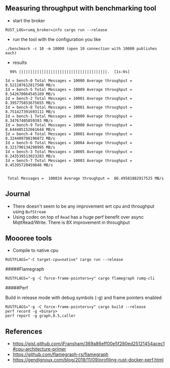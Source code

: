 
Measuring throughput with benchmarking tool
---------

* start the broker
```
RUST_LOG=rumq_broker=info cargo run --release
```

* run the tool with the configuration you like
```
./benchmark -c 10 -m 10000 (open 10 connection with 10000 publishes each)
```

* results 
```
  99% |||||||||||||||||||||||||||||||||||||||.  [1s:0s]

Id = bench-0 Total Messages = 10000 Average throughput = 8.521107612817508 MB/s
Id = bench-5 Total Messages = 10009 Average throughput = 8.542670064545169 MB/s
Id = bench-2 Total Messages = 10001 Average throughput = 8.395775853675655 MB/s
Id = bench-8 Total Messages = 10001 Average throughput = 8.751427391693111 MB/s
Id = bench-1 Total Messages = 10000 Average throughput = 8.34767405859393 MB/s
Id = bench-9 Total Messages = 10000 Average throughput = 8.644405152661644 MB/s
Id = bench-4 Total Messages = 10001 Average throughput = 8.324409708196072 MB/s
Id = bench-6 Total Messages = 10004 Average throughput = 8.321790134298995 MB/s
Id = bench-3 Total Messages = 10005 Average throughput = 8.243539513023283 MB/s
Id = bench-7 Total Messages = 10003 Average throughput = 8.45395720459848 MB/s


 Total Messages =  100024 Average throughput =  80.49581882917525 MB/s
```

Journal
---------

* There doesn't seem to be any improvement wrt cpu and throughput using `BufStream`
* Using codec on top of `Read` has a huge perf benefit over async MqttRead/Write. There is 8X improvement in throughput


Moooree tools
----------

* Compile to native cpu
```
RUSTFLAGS="-C target-cpu=native" cargo run --release
```

#####Flamegraph

```
RUSTFLAGS="-g -C force-frame-pointers=y" cargo flamegraph rumq-cli 
```

#####Perf

Build in release mode with debug symbols (-g) and frame pointers enabled

```
RUSTFLAGS="-g -C force-frame-pointers=y" cargo build --release
perf record -g <binary>
perf report -g graph,0.5,caller
```

References
-----------
* https://gist.github.com/jFransham/369a86eff00e5f280ed25121454acec1#cpu-architecture-primer
* https://github.com/flamegraph-rs/flamegraph
* https://gendignoux.com/blog/2019/11/09/profiling-rust-docker-perf.html


